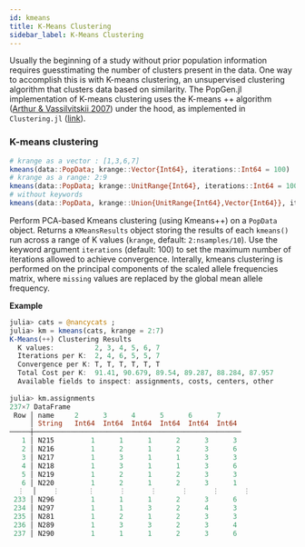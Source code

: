 ```yaml
---
id: kmeans
title: K-Means Clustering
sidebar_label: K-Means Clustering
---
```


Usually the beginning of a study without prior population information requires guesstimating the number of clusters present in the data.
One way to accomplish this is with K-means clustering, an unsupervised clustering algorithm that clusters data based on similarity. The
PopGen.jl implementation of K-means clustering uses the K-means ++ algorithm ([Arthur & Vassilvitskii 2007](http://ilpubs.stanford.edu:8090/778/1/2006-13.pdf)) under the hood, as implemented in `Clustering.jl` ([link](https://github.com/JuliaStats/Clustering.jl)).


### K-means clustering
```julia
# krange as a vector : [1,3,6,7]
kmeans(data::PopData; krange::Vector{Int64}, iterations::Int64 = 100)
# krange as a range: 2:9
kmeans(data::PopData; krange::UnitRange{Int64}, iterations::Int64 = 100)
# without keywords
kmeans(data::PopData, krange::Union{UnitRange{Int64},Vector{Int64}}, iterations::Int64 = 100)
```

Perform PCA-based Kmeans clustering (using Kmeans++) on a `PopData` object. Returns a `KMeansResults`
object storing the results of each `kmeans()` run across a range of K values (`krange`, default: `2:nsamples/10`).
Use the keyword argument `iterations` (default: 100) to set the maximum number of iterations allowed to
achieve convergence. Interally, kmeans clustering is performed on the principal components of the scaled allele frequencies 
matrix, where `missing` values are replaced by the global mean allele frequency.

**Example**
```julia
julia> cats = @nancycats ;
julia> km = kmeans(cats, krange = 2:7)
K-Means(++) Clustering Results
  K values:          2, 3, 4, 5, 6, 7
  Iterations per K:  2, 4, 6, 5, 5, 7
  Convergence per K: T, T, T, T, T, T
  Total Cost per K:  91.41, 90.679, 89.54, 89.287, 88.284, 87.957
  Available fields to inspect: assignments, costs, centers, other
  
julia> km.assignments
237×7 DataFrame
 Row │ name     2      3      4      5      6      7     
     │ String   Int64  Int64  Int64  Int64  Int64  Int64
─────┼───────────────────────────────────────────────────
   1 │ N215         1      1      1      2      3      3
   2 │ N216         1      2      1      2      3      6
   3 │ N217         1      3      1      1      3      3
   4 │ N218         1      3      1      1      3      6
   5 │ N219         1      2      1      2      3      3
   6 │ N220         1      2      1      2      3      1
  ⋮  │    ⋮       ⋮      ⋮      ⋮      ⋮      ⋮      ⋮
 233 │ N296         1      1      1      2      3      6
 234 │ N297         1      1      3      2      4      3
 235 │ N281         1      2      1      2      3      3
 236 │ N289         1      3      3      2      3      4
 237 │ N290         1      1      1      2      3      6
```     

